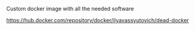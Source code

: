 Custom docker image with all the needed software

https://hub.docker.com/repository/docker/ilyavassyutovich/dead-docker